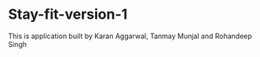 # Stay-fit-version-1
This is application built by Karan Aggarwal, Tanmay Munjal and Rohandeep Singh
